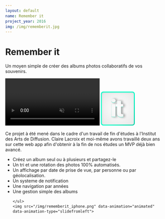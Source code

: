 ```yaml
---
layout: default
name: Remember it
project_year: 2016
img: /img/rememberit.jpg
---
```

<div class="project_content">
<div class="project__wrapper rememberit">
    <h1 data-animation="animated" data-animation-type="zoomin">Remember it</h1><p data-animation="animated" data-animation-type="zoomin" data-animation-delay="0.2s">Un moyen simple de créer des albums photos collaboratifs de vos souvenirs.</p>
</div>
<div class="project__container back_green">
  <video id="video-background" playsinline muted loop autoplay defaultMuted >
      <source src="http://rememberit.be/video/social.mp4" type="video/mp4">
      <source src="http://rememberit.be/video/social.ogv" type="video/ogv">

  </video>
    <a data-animation="animated" data-animation-type="slidefrombottom" target="blank" href="https://rememberit.be"><img src="/img/icone_it.png"></a>
    <p data-animation="animated" data-animation-type="slidefrombottom" data-animation-delay="0.2s">Ce projet à été mené dans le cadre d'un travail de fin d'études à l'Institut des Arts de Diffusion. Claire Lacroix et moi-même avons travaillé deux ans sur cette web app afin d'obtenir à la fin de nos études un MVP déjà bien avancé.</p>
</div>
<div class="project__container rememberit_mockup">
    <ul class="specificite">
    <li data-animation="animated" data-animation-type="slidefrombottom">Créez un album seul ou à plusieurs et partagez-le</li>
    <li data-animation="animated" data-animation-type="slidefrombottom" data-animation-delay="0.1s">Un tri et une rotation des photos 100% automatisés.</li>
    <li data-animation="animated" data-animation-type="slidefrombottom" data-animation-delay="0.2s">Un affichage par date de prise de vue, par personne ou par géolocalisation.</li>
    <li data-animation="animated" data-animation-type="slidefrombottom" data-animation-delay="0.3s">Un systeme de notification</li>
    <li data-animation="animated" data-animation-type="slidefrombottom" data-animation-delay="0.4s">Une navigation par années</li>
    <li data-animation="animated" data-animation-type="slidefrombottom" data-animation-delay="0.5s">Une gestion simple des albums</li>






    </ul>
    <img src="/img/rememberit_iphone.png" data-animation="animated" data-animation-type="slidefromleft">
</div>
</div>
